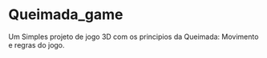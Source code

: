 # Queimada_game
Um Simples projeto de jogo 3D com os principios da Queimada: Movimento e regras do jogo. 
